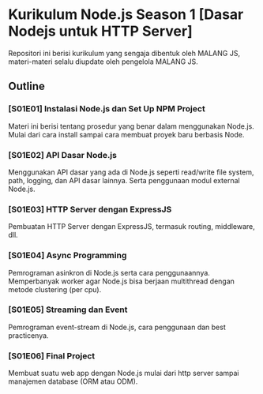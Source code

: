 # Kurikulum Node.js Season 1 [Dasar Nodejs untuk HTTP Server]

Repositori ini berisi kurikulum yang sengaja dibentuk oleh MALANG JS, materi-materi selalu diupdate oleh pengelola MALANG JS.

## Outline

### [S01E01] Instalasi Node.js dan Set Up NPM Project

Materi ini berisi tentang prosedur yang benar dalam menggunakan Node.js. Mulai dari cara install sampai cara membuat proyek baru berbasis Node.

### [S01E02] API Dasar Node.js

Menggunakan API dasar yang ada di Node.js seperti read/write file system, path, logging, dan API dasar lainnya. Serta penggunaan modul external Node.js.

### [S01E03] HTTP Server dengan ExpressJS

Pembuatan HTTP Server dengan ExpressJS, termasuk routing, middleware, dll.

### [S01E04] Async Programming

Pemrograman asinkron di Node.js serta cara penggunaannya. Memperbanyak worker agar Node.js bisa berjaan multithread dengan metode clustering (per cpu).

### [S01E05] Streaming dan Event

Pemrograman event-stream di Node.js, cara penggunaan dan best practicenya.

### [S01E06] Final Project

Membuat suatu web app dengan Node.js mulai dari http server sampai manajemen database (ORM atau ODM).

